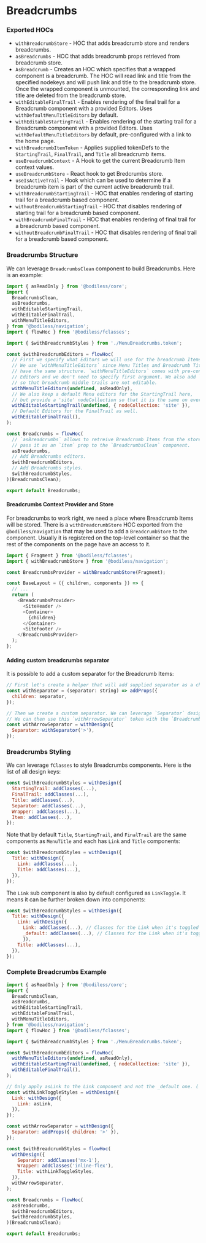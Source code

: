 # Breadcrumbs

### Exported HOCs

 - `withBreadcrumbStore` - HOC that adds breadcrumb store and renders breadcrumbs.
 - `asBreadcrumbs` - HOC that adds breadcrumb props retrieved from breadcrumb store.
 - `AsBreadcrumb` - Creates an HOC which specifies that a wrapped component is a breadcrumb. The HOC will read link and title from the specified nodekeys and will push link and title to the breadcrumb store. Once the wrapped component is unmounted, the corresponding link and title are deleted from the breadcrumb store.
 - `withEditableFinalTrail` - Enables rendering of the final trail for a Breadcrumb component with a provided Editors. Uses `withDefaultMenuTitleEditors` by default.
 - `withEditableStartingTrail` - Enables rendering of the starting trail for a Breadcrumb component with a provided Editors. Uses `withDefaultMenuTitleEditors` by default, pre-configured with a link to the home page.
 - `withBreadcrumbItemToken` - Applies supplied tokenDefs to the `StartingTrail`, `FinalTrail`, and `Title` all breadcrumb items.
 - `useBreadcrumbContext` - A Hook to get the current Breadcrumb Item context values.
 - `useBreadcrumbStore` - React hook to get Bredcrumbs store.
 - `useIsActiveTrail` - Hook which can be used to determine if a breadcrumb item is part of the current active breadcrumb trail.
 - `withBreadcrumbStartingTrail` - HOC that enables rendering of starting trail for a breadcrumb based component.
 - `withoutBreadcrumbStartingTrail` - HOC that disables rendering of starting trail for a breadcrumb based component.
 - `withBreadcrumbFinalTrail` - HOC that enables rendering of final trail for a breadcrumb based component.
 - `withoutBreadcrumbFinalTrail` - HOC that disables rendering of final trail for a breadcrumb based component.

### Breadcrumbs Structure
We can leverage `BreadcrumbsClean` component to build Breadcrumbs. Here is an example:
```js
import { asReadOnly } from '@bodiless/core';
import {
  BreadcrumbsClean,
  asBreadcrumbs,
  withEditableStartingTrail,
  withEditableFinalTrail,
  withMenuTitleEditors,
} from '@bodiless/navigation';
import { flowHoc } from '@bodiless/fclasses';

import { $withBreadcrumbStyles } from './MenuBreadcrumbs.token';

const $withBreadcrumbEditors = flowHoc(
  // First we specify what Editors we will use for the breadcrumb Items.
  // We use `withMenuTitleEditors` since Menu Titles and Breadcrumb Titles
  // have the same structure. `withMenuTitleEditors` comes with pre-configured
  // Editors and we don't need to specify first argument. We also add `asReadOnly`
  // so that breadcrumb middle trails are not editable.
  withMenuTitleEditors(undefined, asReadOnly),
  // We also keep a default Menu editors for the StartingTrail here,
  // but provide a 'site' nodeCollection so that it is the same on every page.
  withEditableStartingTrail(undefined, { nodeCollection: 'site' }),
  // Default Editors for the FinalTrail as well. 
  withEditableFinalTrail(),
);

const Breadcrumbs = flowHoc(
  // `asBreadcrumbs` allows to retreive Breadcrumb Items from the store and
  // pass it as an `item` prop to the `BreadcrumbsClean` component.
  asBreadcrumbs,
  // Add Breadcrumbs editors.
  $withBreadcrumbEditors,
  // Add Breadcrumbs styles.
  $withBreadcrumbStyles,
)(BreadcrumbsClean);

export default Breadcrumbs;
```

#### Breadcrumbs Context Provider and Store
For breadcrumbs to work right, we need a place where Breadcrumb Items will be stored. There is a `withBreadcrumbStore` HOC exported from the `@bodiless/navigation` that may be used to add a `BreadcrumbStore` to the component. Usually it is registered on the top-level container so that the rest of the components on the page have an access to it.

```js
import { Fragment } from '@bodiless/fclasses';
import { withBreadcrumbStore } from '@bodiless/navigation';

const BreadcrumbsProvider = withBreadcrumbStore(Fragment);

const BaseLayout = ({ children, components }) => {
  // ...
  return (
    <BreadcrumbsProvider>
      <SiteHeader />
      <Container>
        {children}
      </Container>
      <SiteFooter />
    </BreadcrumbsProvider>
  );
};
```

#### Adding custom breadcrumbs separator
It is possible to add a custom separator for the Breadcrumb Items:
```js
// First let's create a helper that will add supplied separator as a child.
const withSeparator = (separator: string) => addProps({
  children: separator,
});

// Then we create a custom separator. We can leverage `Separator` design key.
// We can then use this `withArrowSeparator` token with the `BreadcrumbsClean` component.
const withArrowSeparator = withDesign({
  Separator: withSeparator('>'),
});
```

### Breadcrumbs Styling
We can leverage `fClasses` to style Breadcrumbs components. Here is the list of all design keys:
```js
const $withBreadcrumbStyles = withDesign({
  StartingTrail: addClasses(...),
  FinalTrail: addClasses(...),
  Title: addClasses(...),
  Separator: addClasses(...),
  Wrapper: addClasses(...),
  Item: addClasses(...),
});
```
Note that by default `Title`, `StartingTrail`, and `FinalTrail` are the same components as `MenuTitle` and each has `Link` and `Title` components:
```js
const $withBreadcrumbStyles = withDesign({
  Title: withDesign({
    Link: addClasses(...),
    Title: addClasses(...),
  }),
});
```
The `Link` sub component is also by default configured as `LinkToggle`. It means it can be further broken down into components:
```js
const $withBreadcrumbStyles = withDesign({
  Title: withDesign({
    Link: withDesign({
      Link: addClasses(...), // Classes for the Link when it's toggled on
      _default: addClasses(...), // Classes for the Link when it's toggled off
      }),
    Title: addClasses(...),
  }),
});
```

### Complete Breadcrumbs Example
```js
import { asReadOnly } from '@bodiless/core';
import {
  BreadcrumbsClean,
  asBreadcrumbs,
  withEditableStartingTrail,
  withEditableFinalTrail,
  withMenuTitleEditors,
} from '@bodiless/navigation';
import { flowHoc } from '@bodiless/fclasses';

import { $withBreadcrumbStyles } from './MenuBreadcrumbs.token';

const $withBreadcrumbEditors = flowHoc(
  withMenuTitleEditors(undefined, asReadOnly),
  withEditableStartingTrail(undefined, { nodeCollection: 'site' }),
  withEditableFinalTrail(),
);

// Only apply asLink to the Link component and not the _default one. ( LinkToggle )
const withLinkToggleStyles = withDesign({
  Link: withDesign({
    Link: asLink,
  }),
});

const withArrowSeparator = withDesign({
  Separator: addProps({ children: '>' }),
});

const $withBreadcrumbStyles = flowHoc(
  withDesign({
    Separator: addClasses('mx-1'),
    Wrapper: addClasses('inline-flex'),
    Title: withLinkToggleStyles,
  }),
  withArrowSeparator,
);

const Breadcrumbs = flowHoc(
  asBreadcrumbs,
  $withBreadcrumbEditors,
  $withBreadcrumbStyles,
)(BreadcrumbsClean);

export default Breadcrumbs;
```
